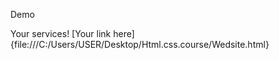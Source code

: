 Demo

Your services!
[Your link here]{file:///C:/Users/USER/Desktop/Html.css.course/Wedsite.html}


